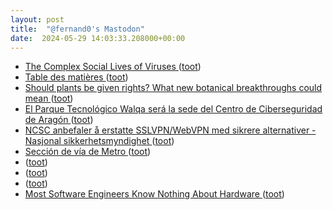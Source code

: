 ```yaml
---
layout: post
title:  "@fernand0's Mastodon"
date:  2024-05-29 14:03:33.208000+00:00
---
```

*  [The Complex Social Lives of Viruses ](https://www.wired.com/story/the-complex-social-lives-of-viruses) ([toot](https://mastodon.social/@fernand0/112524749255922278))
*  [Table des matières ](https://www.xoolive.org/python/content) ([toot](https://mastodon.social/@fernand0/112524691419446197))
*  [Should plants be given rights? What new botanical breakthroughs could mean ](https://www.theguardian.com/books/article/2024/may/04/should-plants-be-given-rights-what-new-botanical-breakthroughs-could-mea) ([toot](https://mastodon.social/@fernand0/112524346011463136))
*  [El Parque Tecnológico Walqa será la sede del Centro de Ciberseguridad de Aragón ](https://www.aragonhoy.es/consejos-de-gobierno/parque-tecnologico-walqa-sera-sede-centro-ciberseguridad-aragon-9620) ([toot](https://mastodon.social/@fernand0/112524204621985904))
*  [NCSC anbefaler å erstatte SSLVPN/WebVPN med sikrere alternativer - Nasjonal sikkerhetsmyndighet ](https://nsm.no/fagomrader/digital-sikkerhet/nasjonalt-cybersikkerhetssenter/varsler-fra-ncsc/ncsc-anbefaler-a-erstatte-sslvpn-webvpn-med-sikrere-alternative) ([toot](https://mastodon.social/@fernand0/112523815646749346))
*  [Sección de vía de Metro  ](https://www.latiendademetrodemadrid.com/es/muy-metro/274-seccion-via-metro.html) ([toot](https://mastodon.social/@fernand0/112523750556260497))
*  [ ](https://mastodon.social/users/fernand0/statuses/112523548468411861/activity) ([toot](https://mastodon.social/users/fernand0/statuses/112523548468411861/activity))
*  [ ](https://mastodon.social/users/fernand0/statuses/112523548364704409/activity) ([toot](https://mastodon.social/users/fernand0/statuses/112523548364704409/activity))
*  [ ](https://fe.disroot.org/users/boina) ([toot](https://mastodon.social/@fernand0/112523548029657117))
*  [Most Software Engineers Know Nothing About Hardware ](https://analyticsindiamag.com/most-software-engineers-know-nothing-about-hardware) ([toot](https://mastodon.social/@fernand0/112523512304921618))
